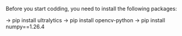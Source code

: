 Before you start codding, you need to install the following packages:

-> pip install ultralytics
-> pip install opencv-python
-> pip install numpy==1.26.4
